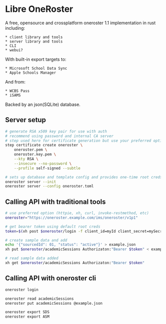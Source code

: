 # Libre OneRoster

A free, opensource and crossplatform oneroster 1.1 implementation in rust including:

    * client library and tools
    * server library and tools
    * CLI
    * webui?

With built-in export targets to:
    
    * Microsoft School Data Sync
    * Apple Schools Manager

And from:
    
    * WCBS Pass
    * iSAMS

Backed by an json(SQLite) database.

## Server setup

```bash
# generate RSA x509 key pair for use with auth
# recommend using password and internal CA server
# step used here for certificate generation but use your preferred option (openssl, certreq, etc)
step certificate create oneroster \
    oneroster.pem \
    oneroster.key.pem \
    --kty RSA \
    --insecure --no-password \
    --profile self-signed --subtle

# sets up database and template config and provides one-time root creds
oneroster server --init
oneroster server --config oneroster.toml
```

## Calling API with traditional tools

```bash
# use preferred option (httpie, xh, curl, invoke-restmethod, etc)
oneroster="https://oneroster.example.com/ims/oneroster/v1p1"

# get bearer token using default root creds 
token=$(xh post $oneroster/login -f client_id=myId client_secret=mySecret)

# create sample data and add
echo '{"sourcedId": 01, "status": "active"}' > example.json
xh put $oneroster/academicSessions Authorizaton:"Bearer $token" < example.json

# read sample data added
xh get $oneroster/academicSessions Authorizaton:"Bearer $token"
```

## Calling API with oneroster cli
```bash
oneroster login

oneroster read academicSessions
oneroster put academicSessions @example.json

oneroster export SDS
oneroster export ASM
```
